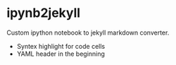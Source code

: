 # ipynb2jekyll

Custom ipython notebook to jekyll markdown converter.

* Syntex highlight for code cells
* YAML header in the beginning

